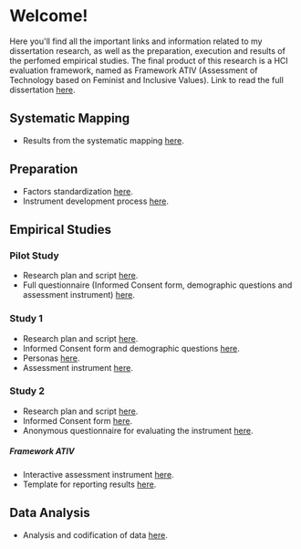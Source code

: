 # Welcome!
Here you'll find all the important links and information related to my dissertation research, as well as the preparation, execution and results of the perfomed empirical studies.
The final product of this research is a HCI evaluation framework, named as Framework ATIV (Assessment of Technology based on Feminist and Inclusive Values).
Link to read the full dissertation [here](https://www.ic.uff.br/wp-content/tesesedissertacoes/frontend-tesesdissertacoes/download.php?id=1179.pdf&tipo=trabalho).

## Systematic Mapping
* Results from the systematic mapping [here](https://docs.google.com/spreadsheets/d/1mOkktEeyfQXuwI8Jt5hRWnFGC_BGHnWR/edit?usp=sharing&ouid=103489270086300528512&rtpof=true&sd=true).

## Preparation
* Factors standardization [here](https://docs.google.com/spreadsheets/d/1Yu9JQXKr25klH976l6TCCvDc1IHQvvoi/edit?usp=sharing&ouid=103489270086300528512&rtpof=true&sd=true).
* Instrument development process [here](https://docs.google.com/spreadsheets/d/1njndmxBzMcKkwWtwc0eBrIMub9304BSG/edit?usp=sharing&ouid=103489270086300528512&rtpof=true&sd=true).

## Empirical Studies

### Pilot Study
* Research plan and script [here](https://docs.google.com/document/d/1iZPdZ99ziXT0Vl3XtHGKJ7HGS8lrd8eB/edit?usp=sharing&ouid=103489270086300528512&rtpof=true&sd=true).
* Full questionnaire (Informed Consent form, demographic questions and assessment instrument) [here](https://forms.gle/BBekbuCWi5ruMk4D9).

### Study 1
* Research plan and script [here](https://docs.google.com/document/d/1R9rS0RTOyR5ESXjMlZTx3k6rpt5uHP0r/edit?usp=sharing&ouid=103489270086300528512&rtpof=true&sd=true).
* Informed Consent form and demographic questions [here](https://forms.gle/J4EjcwY9WsZzk2B66).
* Personas [here](https://docs.google.com/presentation/d/1EP5Gn0us7QyfFsJ_UlPanJWgZTzUjTl-/edit?usp=sharing&ouid=103489270086300528512&rtpof=true&sd=true).
* Assessment instrument [here](https://forms.gle/Ms6iuHyP8DncuKAu6).

### Study 2
* Research plan and script [here](https://docs.google.com/document/d/1_Eix0lNGSFQtWiBa_MColHrAdIOWzaOq/edit?usp=sharing&ouid=103489270086300528512&rtpof=true&sd=true).
* Informed Consent form [here](https://forms.gle/6JMWfAUuj5FgRPbc9).
* Anonymous questionnaire for evaluating the instrument [here](https://forms.gle/CmQ8tqYqtK1d9LCH6).
##### Framework ATIV
* Interactive assessment instrument [here](https://docs.google.com/spreadsheets/d/1RjuwMJgO0eemGZAqgy-CEodP7xRy5rzR/edit?usp=sharing&ouid=103489270086300528512&rtpof=true&sd=true).
* Template for reporting results [here](https://docs.google.com/document/d/1N2K8THH7PKQdiwUCOPgGIJjqXX6zszns/edit?usp=sharing&ouid=103489270086300528512&rtpof=true&sd=true).
 
## Data Analysis
* Analysis and codification of data [here](https://docs.google.com/spreadsheets/d/1l6YjKBtoMhAqdiJc8CkCddjnf4jCw_V5/edit?usp=sharing&ouid=103489270086300528512&rtpof=true&sd=true).
